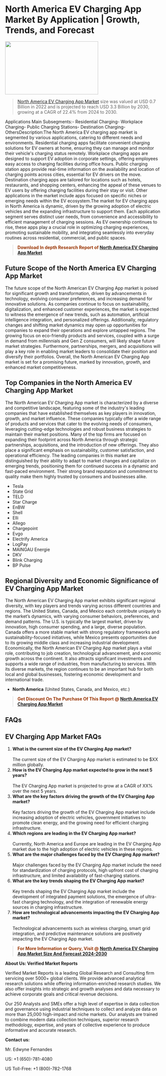 <p><h1>North America EV Charging App Market By Application | Growth, Trends, and Forecast</h1><p><img class="aligncenter size-medium wp-image-105565" src="https://ffe5etoiles.com/wp-content/uploads/2025/01/MST7-300x171.png" alt="" width="300" height="171" /></p><blockquote><p><a href="https://www.verifiedmarketreports.com/download-sample/?rid=588490&utm_source=Github-NA&utm_medium=377" target="_blank">North America EV Charging App Market</a> size was valued at USD 0.7 Billion in 2022 and is projected to reach USD 3.3 Billion by 2030, growing at a CAGR of 22.4% from 2024 to 2030.</p></blockquote>Applications Main Subsegments:- Residential Charging- Workplace Charging- Public Charging Stations- Destination Charging- OthersDescription:The North America EV charging app market is segmented by various applications, catering to different needs and environments. Residential charging apps facilitate convenient charging solutions for EV owners at home, ensuring they can manage and monitor their vehicle's charging status remotely. Workplace charging apps are designed to support EV adoption in corporate settings, offering employees easy access to charging facilities during office hours. Public charging station apps provide real-time information on the availability and location of charging points across cities, essential for EV drivers on the move. Destination charging apps are tailored for locations such as hotels, restaurants, and shopping centers, enhancing the appeal of these venues to EV users by offering charging facilities during their stay or visit. Other applications in the market include apps focused on specific niches or emerging needs within the EV ecosystem.The market for EV charging apps in North America is dynamic, driven by the growing adoption of electric vehicles and the expanding infrastructure to support them. Each application segment serves distinct user needs, from convenience and accessibility to efficient management of charging sessions. As EV ownership continues to rise, these apps play a crucial role in optimizing charging experiences, promoting sustainable mobility, and integrating seamlessly into everyday routines across residential, commercial, and public spaces.</p><blockquote><p><span style="color: #993300;"><strong>Download In depth Research Report of <a href="https://www.verifiedmarketreports.com/download-sample/?rid=588490&utm_source=Github-NA&utm_medium=377">North America EV Charging App Market</a></strong></span></p></blockquote><h2>Future Scope of the North America EV Charging App Market</h2><p>The future scope of the North American EV Charging App market is poised for significant growth and transformation, driven by advancements in technology, evolving consumer preferences, and increasing demand for innovative solutions. As companies continue to focus on sustainability, digitalization, and enhanced customer experiences, the market is expected to witness the emergence of new trends, such as automation, artificial intelligence integration, and personalized offerings. Additionally, regulatory changes and shifting market dynamics may open up opportunities for companies to expand their operations and explore untapped regions. The growing focus on eco-friendly products and services, coupled with a surge in demand from millennials and Gen Z consumers, will likely shape future market strategies. Furthermore, partnerships, mergers, and acquisitions will play a key role in enabling market leaders to consolidate their position and diversify their portfolios. Overall, the North American EV Charging App market is set for a promising future, marked by innovation, growth, and enhanced market competitiveness.</p><h2>Top Companies in the North America EV Charging App Market</h2><p>The North American EV Charging App market is characterized by a diverse and competitive landscape, featuring some of the industry's leading companies that have established themselves as key players in innovation, growth, and market influence. These companies typically offer a wide range of products and services that cater to the evolving needs of consumers, leveraging cutting-edge technologies and robust business strategies to maintain their market positions. Many of the top firms are focused on expanding their footprint across North America through strategic partnerships, acquisitions, and the introduction of new offerings. They also place a significant emphasis on sustainability, customer satisfaction, and operational efficiency. The leading companies in this market are distinguished by their ability to adapt to market changes and capitalize on emerging trends, positioning them for continued success in a dynamic and fast-paced environment. Their strong brand reputation and commitment to quality make them highly trusted by consumers and businesses alike.</p><p><ul><li>Tesla </li><li> State Grid </li><li> TELD </li><li> Star Charge </li><li> EnBW </li><li> Shell </li><li> Elli </li><li> Allego </li><li> Chargepoint </li><li> Evgo </li><li> Electrify America </li><li> LogPay </li><li> MAINGAU Energie </li><li> DKV </li><li> Blink Charging </li><li> BP Pulse</li></ul></p><h2>Regional Diversity and Economic Significance of EV Charging App Market</h2><p>The North American EV Charging App market exhibits significant regional diversity, with key players and trends varying across different countries and regions. The United States, Canada, and Mexico each contribute uniquely to the market’s dynamics, with varying consumer behaviors, preferences, and demand patterns. The U.S. is typically the largest market, driven by innovation, high consumer spending, and a large, diverse population. Canada offers a more stable market with strong regulatory frameworks and sustainability-focused initiatives, while Mexico presents opportunities due to its growing middle class and increasing industrial development. Economically, the North American EV Charging App market plays a vital role, contributing to job creation, technological advancement, and economic growth across the continent. It also attracts significant investments and supports a wide range of industries, from manufacturing to services. With its diverse markets, the region continues to be an important hub for both local and global businesses, fostering economic development and international trade.</p><ul> <li><strong>North America</strong> (United States, Canada, and Mexico, etc.)</li></ul><blockquote><p><span style="color: #993300;"><strong>Get Discount On The Purchase Of This Report @ <a href="https://www.verifiedmarketreports.com/ask-for-discount/?rid=588490&utm_source=Github-NA&utm_medium=377">North America EV Charging App Market</a></strong></span></p></blockquote><h2>FAQs</h2><p><h2>EV Charging App Market FAQs</h1><ol><li><strong>What is the current size of the EV Charging App market?</div><div></strong><br>The current size of the EV Charging App market is estimated to be $XX million globally.</li><li><strong>How is the EV Charging App market expected to grow in the next 5 years?</div><div></strong><br>The EV Charging App market is projected to grow at a CAGR of XX% over the next 5 years.</li><li><strong>What are the key factors driving the growth of the EV Charging App market?</div><div></strong><br>Key factors driving the growth of the EV Charging App market include increasing adoption of electric vehicles, government initiatives to promote clean energy, and the growing need for efficient charging infrastructure.</li><li><strong>Which regions are leading in the EV Charging App market?</div><div></strong><br>Currently, North America and Europe are leading in the EV Charging App market due to the high adoption of electric vehicles in these regions.</li><li><strong>What are the major challenges faced by the EV Charging App market?</div><div></strong><br>Major challenges faced by the EV Charging App market include the need for standardization of charging protocols, high upfront cost of charging infrastructure, and limited availability of fast-charging stations.</li><li><strong>What are the key trends shaping the EV Charging App market?</div><div></strong><br>Key trends shaping the EV Charging App market include the development of integrated payment solutions, the emergence of ultra-fast charging technology, and the integration of renewable energy sources in charging infrastructure.</li><li><strong>How are technological advancements impacting the EV Charging App market?</div><div></strong><br>Technological advancements such as wireless charging, smart grid integration, and predictive maintenance solutions are positively impacting the EV Charging App market.</li></ol></body></html></p><blockquote><p><span style="color: #993300;"><strong>For More Information or Query, Visit @ <a href="https://www.verifiedmarketreports.com/product/ev-charging-app-market/">North America EV Charging App Market Size And Forecast 2024-2030</a></strong></span></p></blockquote><p><strong>About Us: Verified Market Reports</strong></p><p>Verified Market Reports is a leading Global Research and Consulting firm servicing over 5000+ global clients. We provide advanced analytical research solutions while offering information-enriched research studies. We also offer insights into strategic and growth analyses and data necessary to achieve corporate goals and critical revenue decisions.</p><p>Our 250 Analysts and SMEs offer a high level of expertise in data collection and governance using industrial techniques to collect and analyze data on more than 25,000 high-impact and niche markets. Our analysts are trained to combine modern data collection techniques, superior research methodology, expertise, and years of collective experience to produce informative and accurate research.</p><p><strong>Contact us:</strong></p><p>Mr. Edwyne Fernandes</p><p>US: +1 (650)-781-4080</p><p>US Toll-Free: +1 (800)-782-1768</p>
